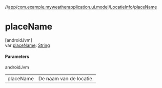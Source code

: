//[app](../../../index.md)/[com.example.myweatherapplication.ui.model](../index.md)/[LocatieInfo](index.md)/[placeName](place-name.md)

# placeName

[androidJvm]\
var [placeName](place-name.md): [String](https://kotlinlang.org/api/latest/jvm/stdlib/kotlin/-string/index.html)

#### Parameters

androidJvm

| | |
|---|---|
| placeName | De naam van de locatie. |
